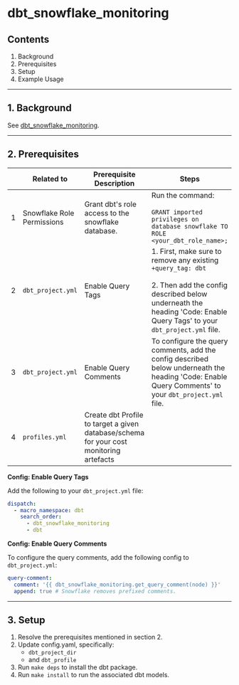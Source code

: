 # dbt_snowflake_monitoring

## Contents

1. Background
2. Prerequisites
3. Setup
4. Example Usage

---

## 1. Background

See [dbt_snowflake_monitoring](https://select.dev/docs/dbt-snowflake-monitoring).

---

## 2. Prerequisites

|   | Related to                 | Prerequisite Description                                        | Steps |
| - | -------------------------- | ------------------------------------------------------------------------------- | ----- |
| 1 | Snowflake Role Permissions | Grant dbt's role access to the snowflake database. | Run the command:<br/><br/>`GRANT imported privileges on database snowflake TO ROLE <your_dbt_role_name>;` |
| 2 | `dbt_project.yml`          | Enable Query Tags              | 1. First, make sure to remove any existing `+query_tag: dbt`<br/><br/>2. Then add the config described below underneath the heading 'Code: Enable Query Tags' to your `dbt_project.yml` file. |
| 3 | `dbt_project.yml`          | Enable Query Comments          | To configure the query comments, add the config described below underneath the heading 'Code: Enable Query Comments' to your `dbt_project.yml` file. |
| 4 | `profiles.yml`          | Create dbt Profile to target a given database/schema for your cost monitoring artefacts          | <TODO> |

**Config: Enable Query Tags**

Add the following to your `dbt_project.yml` file:

```yaml
dispatch:
  - macro_namespace: dbt
    search_order:
      - dbt_snowflake_monitoring
      - dbt
```

**Config: Enable Query Comments**

To configure the query comments, add the following config to `dbt_project.yml`:

```yaml
query-comment:
  comment: '{{ dbt_snowflake_monitoring.get_query_comment(node) }}'
  append: true # Snowflake removes prefixed comments.
```

---

## 3. Setup

1. Resolve the prerequisites mentioned in section 2.
2. Update config.yaml, specifically:
    * `dbt_project_dir`
    * and `dbt_profile`
3. Run `make deps` to install the dbt package.
4. Run `make install` to run the associated dbt models.
